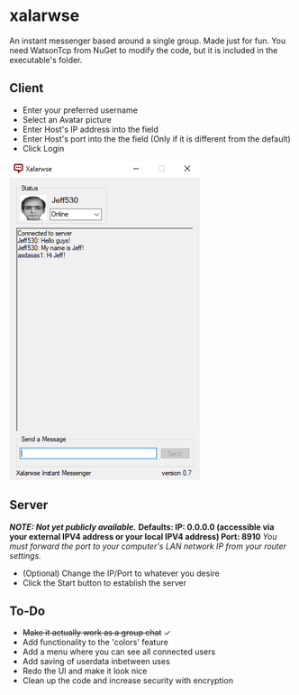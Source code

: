 # xalarwse
An instant messenger based around a single group.
Made just for fun. You need WatsonTcp from NuGet to modify the code, but it is included in the executable's folder.

## Client
- Enter your preferred username
- Select an Avatar picture
- Enter Host's IP address into the field
- Enter Host's port into the the field (Only if it is different from the default)
- Click Login

![Preview](preview2.png)

## Server
***NOTE: Not yet publicly available.***
**Defaults: IP: 0.0.0.0 (accessible via your external IPV4 address or your local IPV4 address) Port: 8910**
*You must forward the port to your computer's LAN network IP from your router settings.*

- (Optional) Change the IP/Port to whatever you desire
- Click the Start button to establish the server

## To-Do
- ~~Make it actually work as a group chat~~ ✓
- Add functionality to the 'colors' feature
- Add a menu where you can see all connected users
- Add saving of userdata inbetween uses
- Redo the UI and make it look nice
- Clean up the code and increase security with encryption
